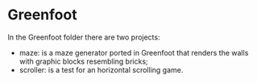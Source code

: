 # Greenfoot

In the Greenfoot folder there are two projects:

- maze: is a maze generator ported in Greenfoot that renders the walls with
  graphic blocks resembling bricks;
- scroller: is a test for an horizontal scrolling game.

